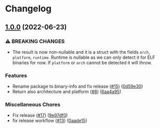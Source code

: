 # Changelog

## [1.0.0](https://github.com/netlify/binary-info/compare/v1.0.0...v1.0.0) (2022-06-23)


### ⚠ BREAKING CHANGES

* The result is now non-nullable and it is a struct with the fields `arch`, `platform`, `runtime`. Runtime is nullable as we can only detect it for ELF binaries for now. If `platform` or `arch` cannot be detected it will throw.

### Features

* Rename package to binary-info and fix release ([#15](https://github.com/netlify/binary-info/issues/15)) ([0d59e30](https://github.com/netlify/binary-info/commit/0d59e30e7088620060bc021dc6ba2e8a5650a2ae))
* Return also architecture and platform ([#8](https://github.com/netlify/binary-info/issues/8)) ([6aa4a95](https://github.com/netlify/binary-info/commit/6aa4a956a8916b63846040179e28588d9a362a7f))


### Miscellaneous Chores

* Fix release ([#17](https://github.com/netlify/binary-info/issues/17)) ([9e97df0](https://github.com/netlify/binary-info/commit/9e97df06d34ca1e5d9dff0b03d684392d4ae736f))
* fix release workflow ([#13](https://github.com/netlify/binary-info/issues/13)) ([0aade15](https://github.com/netlify/binary-info/commit/0aade15d09809e3433fc5e7520a682ac03243faf))
